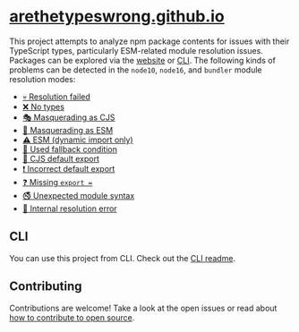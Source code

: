 # [arethetypeswrong.github.io](https://arethetypeswrong.github.io)

This project attempts to analyze npm package contents for issues with their TypeScript types, particularly ESM-related module resolution issues. Packages can be explored via the [website](https://arethetypeswrong.github.io) or [CLI](./packages/cli). The following kinds of problems can be detected in the `node10`, `node16`, and `bundler` module resolution modes:

* [💀 Resolution failed](./docs/problems/NoResolution.md)
* [❌ No types](./docs/problems/UntypedResolution.md)
* [🎭 Masquerading as CJS](./docs/problems/FalseCJS.md)
* [👺 Masquerading as ESM](./docs/problems/FalseESM.md)
* [⚠️ ESM (dynamic import only)](./docs/problems/CJSResolvesToESM.md)
* [🐛 Used fallback condition](./docs/problems/FallbackCondition.md)
* [🤨 CJS default export](./docs/problems/CJSOnlyExportsDefault.md)
* [❗️ Incorrect default export](./docs/problems/FalseExportDefault.md)
* [❓ Missing `export =`](./docs/problems/MissingExportEquals.md)
* [🚭 Unexpected module syntax](./docs/problems/UnexpectedModuleSyntax.md)
* [🥴 Internal resolution error](./docs/problems/InternalResolutionError.md)

## CLI

You can use this project from CLI. Check out the [CLI readme](packages/cli/README.md).

## Contributing

Contributions are welcome! Take a look at the open issues or read about [how to contribute to open source](https://opensource.guide).
